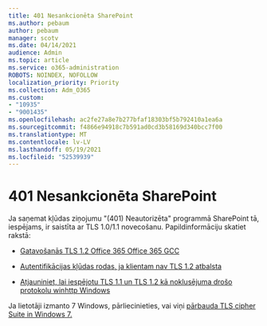 ```yaml
---
title: 401 Nesankcionēta SharePoint
ms.author: pebaum
author: pebaum
manager: scotv
ms.date: 04/14/2021
audience: Admin
ms.topic: article
ms.service: o365-administration
ROBOTS: NOINDEX, NOFOLLOW
localization_priority: Priority
ms.collection: Adm_O365
ms.custom:
- "10935"
- "9001435"
ms.openlocfilehash: ac2fe27a8e7b277bfaf18303bf5b792410a1ea6a
ms.sourcegitcommit: f4866e94918c7b591ad0cd3b58169d340bcc7f00
ms.translationtype: MT
ms.contentlocale: lv-LV
ms.lasthandoff: 05/19/2021
ms.locfileid: "52539939"
---
```

# <a name="401-unauthorized-error-in-sharepoint"></a>401 Nesankcionēta SharePoint

Ja saņemat kļūdas ziņojumu "(401) Neautorizēta" programmā SharePoint tā, iespējams, ir saistīta ar TLS 1.0/1.1 novecošanu. Papildinformāciju skatiet rakstā:

- [Gatavošanās TLS 1.2 Office 365 Office 365 GCC](/microsoft-365/compliance/prepare-tls-1.2-in-office-365)

- [Autentifikācijas kļūdas rodas, ja klientam nav TLS 1.2 atbalsta](/sharepoint/troubleshoot/administration/authentication-errors-tls12-support)

- [Atjauniniet, lai iespējotu TLS 1.1 un TLS 1.2 kā noklusējuma drošo protokolu winhttp Windows](https://support.microsoft.com/topic/update-to-enable-tls-1-1-and-tls-1-2-as-default-secure-protocols-in-winhttp-in-windows-c4bd73d2-31d7-761e-0178-11268bb10392)

Ja lietotāji izmanto 7 Windows, pārliecinieties, vai viņi [pārbauda TLS cipher Suite in Windows 7.](/windows/win32/secauthn/tls-cipher-suites-in-windows-7)